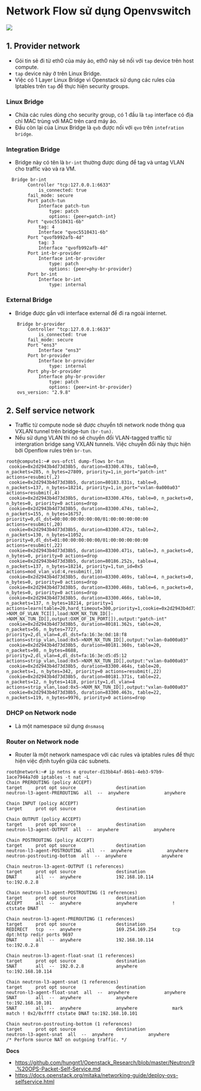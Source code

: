 # Network Flow sử dụng Openvswitch 
![](https://i.ibb.co/9s9H98y/Screenshot-from-2021-05-20-15-27-52.png)

## 1. Provider network 
- Gói tin sẽ đi từ eth0 của máy ảo, eth0 này sẽ nối với `tap` device trên host compute. 
- `tap` device này ở trên Linux Bridge.
- Việc có 1 Layer Linux Bridge vì Openstack sử dụng các rules của Iptables trên `tap` để thực hiện security groups.

### Linux Bridge
- Chứa các rules dùng cho security group, có 1 đầu là `tap` interface có địa chỉ MAC trùng với MAC trên card máy ảo.
- Đầu còn lại của Linux Bridge là `qvb` được nối với `qvo` trên `intefration bridge`.

### Integration Bridge
- Bridge này có tên là `br-int` thường được dùng để tag và untag VLAN cho traffic vào và ra VM.

```
  Bridge br-int
        Controller "tcp:127.0.0.1:6633"
            is_connected: true
        fail_mode: secure
        Port patch-tun
            Interface patch-tun
                type: patch
                options: {peer=patch-int}
        Port "qvoc5510431-6b"
            tag: 4
            Interface "qvoc5510431-6b"
        Port "qvofb992afb-4d"
            tag: 3
            Interface "qvofb992afb-4d"
        Port int-br-provider
            Interface int-br-provider
                type: patch
                options: {peer=phy-br-provider}
        Port br-int
            Interface br-int
                type: internal
```

### External Bridge
- Bridge được gắn với interface external để đi ra ngoài internet.

```
    Bridge br-provider
        Controller "tcp:127.0.0.1:6633"
            is_connected: true
        fail_mode: secure
        Port "ens3"
            Interface "ens3"
        Port br-provider
            Interface br-provider
                type: internal
        Port phy-br-provider
            Interface phy-br-provider
                type: patch
                options: {peer=int-br-provider}
    ovs_version: "2.9.8"
```

## 2. Self service network
- Traffic từ compute node sẽ được chuyển tới network node thông qua VXLAN tunnel trên bridge-tun `(br-tun)`.
- Nếu sử dụng VLAN thì nó sẽ chuyển đổi VLAN-tagged traffic từ intergration bridge sang VXLAN tunnels. Việc chuyển đổi này thực hiện bởi Openflow rules trên `br-tun`.
```
root@compute1:~# ovs-ofctl dump-flows br-tun
 cookie=0x2d2943b4d73d38b5, duration=83300.478s, table=0, n_packets=285, n_bytes=27809, priority=1,in_port="patch-int" actions=resubmit(,2)
 cookie=0x2d2943b4d73d38b5, duration=80183.831s, table=0, n_packets=137, n_bytes=18214, priority=1,in_port="vxlan-0a000a03" actions=resubmit(,4)
 cookie=0x2d2943b4d73d38b5, duration=83300.476s, table=0, n_packets=0, n_bytes=0, priority=0 actions=drop
 cookie=0x2d2943b4d73d38b5, duration=83300.474s, table=2, n_packets=155, n_bytes=16757, priority=0,dl_dst=00:00:00:00:00:00/01:00:00:00:00:00 actions=resubmit(,20)
 cookie=0x2d2943b4d73d38b5, duration=83300.472s, table=2, n_packets=130, n_bytes=11052, priority=0,dl_dst=01:00:00:00:00:00/01:00:00:00:00:00 actions=resubmit(,22)
 cookie=0x2d2943b4d73d38b5, duration=83300.471s, table=3, n_packets=0, n_bytes=0, priority=0 actions=drop
 cookie=0x2d2943b4d73d38b5, duration=80186.252s, table=4, n_packets=137, n_bytes=18214, priority=1,tun_id=0x5 actions=mod_vlan_vid:4,resubmit(,10)
 cookie=0x2d2943b4d73d38b5, duration=83300.469s, table=4, n_packets=0, n_bytes=0, priority=0 actions=drop
 cookie=0x2d2943b4d73d38b5, duration=83300.468s, table=6, n_packets=0, n_bytes=0, priority=0 actions=drop
 cookie=0x2d2943b4d73d38b5, duration=83300.466s, table=10, n_packets=137, n_bytes=18214, priority=1 actions=learn(table=20,hard_timeout=300,priority=1,cookie=0x2d2943b4d73d38b5,NXM_OF_VLAN_TCI[0..11],NXM_OF_ETH_DST[]=NXM_OF_ETH_SRC[],load:0->NXM_OF_VLAN_TCI[],load:NXM_NX_TUN_ID[]->NXM_NX_TUN_ID[],output:OXM_OF_IN_PORT[]),output:"patch-int"
 cookie=0x2d2943b4d73d38b5, duration=80181.362s, table=20, n_packets=56, n_bytes=7727, priority=2,dl_vlan=4,dl_dst=fa:16:3e:0d:18:f8 actions=strip_vlan,load:0x5->NXM_NX_TUN_ID[],output:"vxlan-0a000a03"
 cookie=0x2d2943b4d73d38b5, duration=80181.360s, table=20, n_packets=98, n_bytes=8688, priority=2,dl_vlan=4,dl_dst=fa:16:3e:d5:d5:12 actions=strip_vlan,load:0x5->NXM_NX_TUN_ID[],output:"vxlan-0a000a03"
 cookie=0x2d2943b4d73d38b5, duration=83300.464s, table=20, n_packets=1, n_bytes=342, priority=0 actions=resubmit(,22)
 cookie=0x2d2943b4d73d38b5, duration=80181.371s, table=22, n_packets=12, n_bytes=1418, priority=1,dl_vlan=4 actions=strip_vlan,load:0x5->NXM_NX_TUN_ID[],output:"vxlan-0a000a03"
 cookie=0x2d2943b4d73d38b5, duration=83300.463s, table=22, n_packets=119, n_bytes=9976, priority=0 actions=drop
```

### DHCP on Network node
- Là một namespace sử dụng `dnsmasq` 

### Router on Network node
- Router là một network namespace với các rules và iptables rules để thực hiện việc định tuyến giữa các subnets.

```
root@network:~# ip netns e qrouter-d13bb4af-86b1-4eb3-97b9-1ace7944a7d0 iptables -t nat -L
Chain PREROUTING (policy ACCEPT)
target     prot opt source               destination         
neutron-l3-agent-PREROUTING  all  --  anywhere             anywhere            

Chain INPUT (policy ACCEPT)
target     prot opt source               destination         

Chain OUTPUT (policy ACCEPT)
target     prot opt source               destination         
neutron-l3-agent-OUTPUT  all  --  anywhere             anywhere            

Chain POSTROUTING (policy ACCEPT)
target     prot opt source               destination         
neutron-l3-agent-POSTROUTING  all  --  anywhere             anywhere            
neutron-postrouting-bottom  all  --  anywhere             anywhere            

Chain neutron-l3-agent-OUTPUT (1 references)
target     prot opt source               destination         
DNAT       all  --  anywhere             192.168.10.114       to:192.0.2.8

Chain neutron-l3-agent-POSTROUTING (1 references)
target     prot opt source               destination         
ACCEPT     all  --  anywhere             anywhere             ! ctstate DNAT

Chain neutron-l3-agent-PREROUTING (1 references)
target     prot opt source               destination         
REDIRECT   tcp  --  anywhere             169.254.169.254      tcp dpt:http redir ports 9697
DNAT       all  --  anywhere             192.168.10.114       to:192.0.2.8

Chain neutron-l3-agent-float-snat (1 references)
target     prot opt source               destination         
SNAT       all  --  192.0.2.8            anywhere             to:192.168.10.114

Chain neutron-l3-agent-snat (1 references)
target     prot opt source               destination         
neutron-l3-agent-float-snat  all  --  anywhere             anywhere            
SNAT       all  --  anywhere             anywhere             to:192.168.10.101
SNAT       all  --  anywhere             anywhere             mark match ! 0x2/0xffff ctstate DNAT to:192.168.10.101

Chain neutron-postrouting-bottom (1 references)
target     prot opt source               destination         
neutron-l3-agent-snat  all  --  anywhere             anywhere             /* Perform source NAT on outgoing traffic. */
```


__Docs__
- https://github.com/hungnt1/Openstack_Research/blob/master/Neutron/9.%20OPS-Packet-Self-Service.md
- https://docs.openstack.org/mitaka/networking-guide/deploy-ovs-selfservice.html